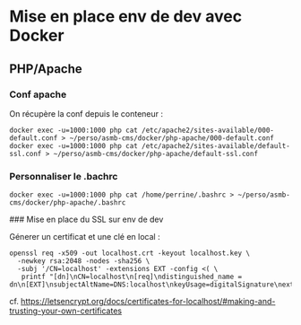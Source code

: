 # Mise en place env de dev avec Docker

## PHP/Apache

### Conf apache

On récupère la conf depuis le conteneur :
```
docker exec -u=1000:1000 php cat /etc/apache2/sites-available/000-default.conf > ~/perso/asmb-cms/docker/php-apache/000-default.conf
docker exec -u=1000:1000 php cat /etc/apache2/sites-available/default-ssl.conf > ~/perso/asmb-cms/docker/php-apache/default-ssl.conf
```

### Personnaliser le .bachrc

```
docker exec -u=1000:1000 php cat /home/perrine/.bashrc > ~/perso/asmb-cms/docker/php-apache/.bashrc
```

### Mise en place du SSL sur env de dev

Génerer un certificat et une clé en local :
```
openssl req -x509 -out localhost.crt -keyout localhost.key \
  -newkey rsa:2048 -nodes -sha256 \
  -subj '/CN=localhost' -extensions EXT -config <( \
   printf "[dn]\nCN=localhost\n[req]\ndistinguished_name = dn\n[EXT]\nsubjectAltName=DNS:localhost\nkeyUsage=digitalSignature\nextendedKeyUsage=serverAuth")
```

cf. https://letsencrypt.org/docs/certificates-for-localhost/#making-and-trusting-your-own-certificates
